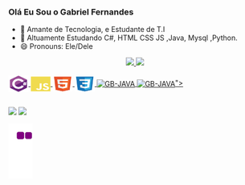 ### Olá Eu Sou o Gabriel Fernandes

- 🔭 Amante de Tecnologia, e Estudante de T.I
- 🌱 Altuamente Estudando C#, HTML CSS JS ,Java, Mysql ,Python.
- 😄 Pronouns: Ele/Dele

<div align="center">
  <a href="https://github.com/gabriel7277">
  <img height="180em" src="https://github-readme-stats.vercel.app/api?username=gabriel7277&show_icons=true&theme=dark&include_all_commits=true&count_private=true"/>
  <img height="150em" src="https://github-readme-stats.vercel.app/api/top-langs/?username=gabriel7277&layout=compact&langs_count=7&theme=dark"/>
</div>
  
  <div style="display: inline_block"><br>
  <img align="center" alt="GB-Csharp" height="33" width="40" src="https://raw.githubusercontent.com/devicons/devicon/master/icons/csharp/csharp-original.svg">
  <img align="center" alt="GB-Js" height="30" width="40" src="https://raw.githubusercontent.com/devicons/devicon/master/icons/javascript/javascript-plain.svg">
  <img align="center" alt="GB-HTML" height="30" width="40" src="https://raw.githubusercontent.com/devicons/devicon/master/icons/html5/html5-original.svg">
  <img align="center" alt="GB-CSS" height="30" width="40" src="https://raw.githubusercontent.com/devicons/devicon/master/icons/css3/css3-original.svg">
  <img align='center' alt="GB-JAVA" height="55" width ="40"  src="https://cdn.jsdelivr.net/gh/devicons/devicon/icons/java/java-original-wordmark.svg">
   <img align='center' alt="GB-JAVA" height="55" width ="40"  src="<img src="https://cdn.jsdelivr.net/gh/devicons/devicon/icons/typescript/typescript-original.svg" />">
   
    
           
          
  
    
</div>
  
 ##
  
 <div> 
  <a href="https://api.whatsapp.com/send?phone=5521991738708"  target="_blank"><img src="https://img.shields.io/badge/WhatsApp-25D366?style=for-the-badge&logo=whatsapp&logoColor=white" target="_blank"></a>  
    <a href="https://www.linkedin.com/in/gabriel-fernandes-45b4a71a5" target="_blank"><img src="https://img.shields.io/badge/LinkedIn-0077B5?style=for-the-badge&logo=linkedin&logoColor=white"></a>   
   
   
   ![snake gif](https://github.com/gabriel7277/gabriel7277/blob/output/github-contribution-grid-snake.gif)
 
 </div>

